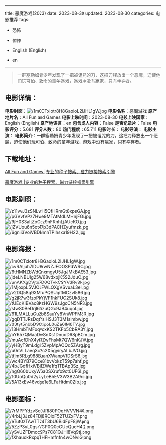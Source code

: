 
---
title: 恶魔游戏(2023)
date: 2023-08-30
updated: 2023-08-30
categories: 电影推荐
tags:
- 恐怖
- 惊悚

- English (English)
- en
---


> 一群塞勒姆青少年发现了一把被诅咒的刀，这把刀释放出一个恶魔，迫使他们玩可怕、致命的童年游戏，游戏中没有赢家，只有幸存者。

## **电影详情**：

**电影封面**：<img src="https://image.tmdb.org/t/p/w200/1m0CTxlotr8H8GaoioL2IJHL1gW.jpg" alt="/1m0CTxlotr8H8GaoioL2IJHL1gW.jpg" title="/1m0CTxlotr8H8GaoioL2IJHL1gW.jpg">
**电影名称**：恶魔游戏
**原产地片名**：All Fun and Games
**电影上映时间**：2023-08-30
**电影上映国家**：English (English)
**原产地语言**：en
**包含成人内容**：False
**是否纪录片**：False
**电影评分**：5.681
**评分人数**：80
**热门程度**：65.711
**电影时长**：
**电影导演**：
**电影主演**：
**电影简介**：一群塞勒姆青少年发现了一把被诅咒的刀，这把刀释放出一个恶魔，迫使他们玩可怕、致命的童年游戏，游戏中没有赢家，只有幸存者。

## **下载地址**：
[All Fun and Games |专业的种子搜索、磁力链接搜索引擎](https://movie.amd794.com:2083/?search=All%20Fun%20and%20Games&ordering=&mode=match_phrase&page_size=10&page=1)

[恶魔游戏 |专业的种子搜索、磁力链接搜索引擎](https://movie.amd794.com:2083/?search=%E6%81%B6%E9%AD%94%E6%B8%B8%E6%88%8F&ordering=&mode=match_phrase&page_size=10&page=1)
 

## **电影剧照**：
<img src="https://image.tmdb.org/t/p/original/z11vvJ3zSNLwH5QfHRmGt8xpsGA.jpg" alt="/z11vvJ3zSNLwH5QfHRmGt8xpsGA.jpg" title="/z11vvJ3zSNLwH5QfHRmGt8xpsGA.jpg"><img src="https://image.tmdb.org/t/p/original/pGVvtVPz7Hwe9MTAtMdLMHnjFGi.jpg" alt="/pGVvtVPz7Hwe9MTAtMdLMHnjFGi.jpg" title="/pGVvtVPz7Hwe9MTAtMdLMHnjFGi.jpg"><img src="https://image.tmdb.org/t/p/original/9jH0S3altZoCez9nFRnhLjAUcKO.jpg" alt="/9jH0S3altZoCez9nFRnhLjAUcKO.jpg" title="/9jH0S3altZoCez9nFRnhLjAUcKO.jpg"><img src="https://image.tmdb.org/t/p/original/jZVUou6n5ot47p3dPACHZyufmzk.jpg" alt="/jZVUou6n5ot47p3dPACHZyufmzk.jpg" title="/jZVUou6n5ot47p3dPACHZyufmzk.jpg"><img src="https://image.tmdb.org/t/p/original/6gnii3VoiVBDNmhTPIhsxa19H22.jpg" alt="/6gnii3VoiVBDNmhTPIhsxa19H22.jpg" title="/6gnii3VoiVBDNmhTPIhsxa19H22.jpg">

## **电影海报**：
<img src="https://image.tmdb.org/t/p/original/1m0CTxlotr8H8GaoioL2IJHL1gW.jpg" alt="/1m0CTxlotr8H8GaoioL2IJHL1gW.jpg" title="/1m0CTxlotr8H8GaoioL2IJHL1gW.jpg"><img src="https://image.tmdb.org/t/p/original/cvRAIjuh7lDU9rwNZJFOOSPdWRC.jpg" alt="/cvRAIjuh7lDU9rwNZJFOOSPdWRC.jpg" title="/cvRAIjuh7lDU9rwNZJFOOSPdWRC.jpg"><img src="https://image.tmdb.org/t/p/original/6tHMNZbWdQnxmgyU5JgJMkBAS53.jpg" alt="/6tHMNZbWdQnxmgyU5JgJMkBAS53.jpg" title="/6tHMNZbWdQnxmgyU5JgJMkBAS53.jpg"><img src="https://image.tmdb.org/t/p/original/jdeLNBUIg25W68vdxpjK5S2JduO.jpg" alt="/jdeLNBUIg25W68vdxpjK5S2JduO.jpg" title="/jdeLNBUIg25W68vdxpjK5S2JduO.jpg"><img src="https://image.tmdb.org/t/p/original/unAKXgDVjtx7D0QTvkCSYVdRv3k.jpg" alt="/unAKXgDVjtx7D0QTvkCSYVdRv3k.jpg" title="/unAKXgDVjtx7D0QTvkCSYVdRv3k.jpg"><img src="https://image.tmdb.org/t/p/original/1MjoxpL5VJOLFWLQXgVSvuaL3el.jpg" alt="/1MjoxpL5VJOLFWLQXgVSvuaL3el.jpg" title="/1MjoxpL5VJOLFWLQXgVSvuaL3el.jpg"><img src="https://image.tmdb.org/t/p/original/v2DQ58q9XMruPQSUqifMCzvl586.jpg" alt="/v2DQ58q9XMruPQSUqifMCzvl586.jpg" title="/v2DQ58q9XMruPQSUqifMCzvl586.jpg"><img src="https://image.tmdb.org/t/p/original/g2jR7w3fzoPkYjVF1hkFUC2SUk8.jpg" alt="/g2jR7w3fzoPkYjVF1hkFUC2SUk8.jpg" title="/g2jR7w3fzoPkYjVF1hkFUC2SUk8.jpg"><img src="https://image.tmdb.org/t/p/original/tUEqKIBVac8KzHGW9sJgcCN5NR8.jpg" alt="/tUEqKIBVac8KzHGW9sJgcCN5NR8.jpg" title="/tUEqKIBVac8KzHGW9sJgcCN5NR8.jpg"><img src="https://image.tmdb.org/t/p/original/stwS0BeDrjI61izuQGc9JB4uqoI.jpg" alt="/stwS0BeDrjI61izuQGc9JB4uqoI.jpg" title="/stwS0BeDrjI61izuQGc9JB4uqoI.jpg"><img src="https://image.tmdb.org/t/p/original/61LMALLuGuZb8SauYy8VnWPFM8R.jpg" alt="/61LMALLuGuZb8SauYy8VnWPFM8R.jpg" title="/61LMALLuGuZb8SauYy8VnWPFM8R.jpg"><img src="https://image.tmdb.org/t/p/original/gqDTTJRsDqtYslHSJ3T3M1slmbw.jpg" alt="/gqDTTJRsDqtYslHSJ3T3M1slmbw.jpg" title="/gqDTTJRsDqtYslHSJ3T3M1slmbw.jpg"><img src="https://image.tmdb.org/t/p/original/83tyt5nbbD90tipoL0uZa6IM8FY.jpg" alt="/83tyt5nbbD90tipoL0uZa6IM8FY.jpg" title="/83tyt5nbbD90tipoL0uZa6IM8FY.jpg"><img src="https://image.tmdb.org/t/p/original/13HmbTMFoqvoxKS2TKFb5CbRA3Y.jpg" alt="/13HmbTMFoqvoxKS2TKFb5CbRA3Y.jpg" title="/13HmbTMFoqvoxKS2TKFb5CbRA3Y.jpg"><img src="https://image.tmdb.org/t/p/original/oY657QMaaDwSnXs1DnuoD68pBOm.jpg" alt="/oY657QMaaDwSnXs1DnuoD68pBOm.jpg" title="/oY657QMaaDwSnXs1DnuoD68pBOm.jpg"><img src="https://image.tmdb.org/t/p/original/muAcfDhX4yi3ZwFhsMt7QW6nKJW.jpg" alt="/muAcfDhX4yi3ZwFhsMt7QW6nKJW.jpg" title="/muAcfDhX4yi3ZwFhsMt7QW6nKJW.jpg"><img src="https://image.tmdb.org/t/p/original/yHByT9mLdgii5ZvpMpAOQq5ZArg.jpg" alt="/yHByT9mLdgii5ZvpMpAOQq5ZArg.jpg" title="/yHByT9mLdgii5ZvpMpAOQq5ZArg.jpg"><img src="https://image.tmdb.org/t/p/original/u0nVLLaeq3c2c2X5gyiryALbJVO.jpg" alt="/u0nVLLaeq3c2c2X5gyiryALbJVO.jpg" title="/u0nVLLaeq3c2c2X5gyiryALbJVO.jpg"><img src="https://image.tmdb.org/t/p/original/tfjm5RLg988BuanXWanpVfDSrS6.jpg" alt="/tfjm5RLg988BuanXWanpVfDSrS6.jpg" title="/tfjm5RLg988BuanXWanpVfDSrS6.jpg"><img src="https://image.tmdb.org/t/p/original/wc4BYB79Oce81bvVokzT59p7ahf.jpg" alt="/wc4BYB79Oce81bvVokzT59p7ahf.jpg" title="/wc4BYB79Oce81bvVokzT59p7ahf.jpg"><img src="https://image.tmdb.org/t/p/original/4bJGdfHxiVBj1ZWe1fq1TBAp3Sz.jpg" alt="/4bJGdfHxiVBj1ZWe1fq1TBAp3Sz.jpg" title="/4bJGdfHxiVBj1ZWe1fq1TBAp3Sz.jpg"><img src="https://image.tmdb.org/t/p/original/ngQ60bUxyW6a0SXrufx9ct0UF6I.jpg" alt="/ngQ60bUxyW6a0SXrufx9ct0UF6I.jpg" title="/ngQ60bUxyW6a0SXrufx9ct0UF6I.jpg"><img src="https://image.tmdb.org/t/p/original/10UoQu0d2yUyLeBhEV3W3B2A9ro.jpg" alt="/10UoQu0d2yUyLeBhEV3W3B2A9ro.jpg" title="/10UoQu0d2yUyLeBhEV3W3B2A9ro.jpg"><img src="https://image.tmdb.org/t/p/original/5A13xEv46vdge1e6LFaHtdm0Zib.jpg" alt="/5A13xEv46vdge1e6LFaHtdm0Zib.jpg" title="/5A13xEv46vdge1e6LFaHtdm0Zib.jpg">

## **电影图标**：
<img src="https://image.tmdb.org/t/p/original/7rMPFYdzvSo0JRI80POqHVVVN40.png" alt="/7rMPFYdzvSo0JRI80POqHVVVN40.png" title="/7rMPFYdzvSo0JRI80POqHVVVN40.png"><img src="https://image.tmdb.org/t/p/original/4rbLj3Jz84FDj8ROloF52TUZxFV.png" alt="/4rbLj3Jz84FDj8ROloF52TUZxFV.png" title="/4rbLj3Jz84FDj8ROloF52TUZxFV.png"><img src="https://image.tmdb.org/t/p/original/eTut0zTAwTT24T3bU6BidFpF8jW.png" alt="/eTut0zTAwTT24T3bU6BidFpF8jW.png" title="/eTut0zTAwTT24T3bU6BidFpF8jW.png"><img src="https://image.tmdb.org/t/p/original/5ZzP3yL0gsrVGP0Q0cGUcQueH4Q.png" alt="/5ZzP3yL0gsrVGP0Q0cGUcQueH4Q.png" title="/5ZzP3yL0gsrVGP0Q0cGUcQueH4Q.png"><img src="https://image.tmdb.org/t/p/original/ySvUZFDmocSPs7C81QJHl8Vq9tj.png" alt="/ySvUZFDmocSPs7C81QJHl8Vq9tj.png" title="/ySvUZFDmocSPs7C81QJHl8Vq9tj.png"><img src="https://image.tmdb.org/t/p/original/fXhauokRxpqTHFHmfnfn4wONvlG.png" alt="/fXhauokRxpqTHFHmfnfn4wONvlG.png" title="/fXhauokRxpqTHFHmfnfn4wONvlG.png">
